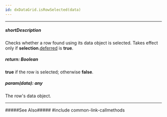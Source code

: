 ```yaml
---
id: dxDataGrid.isRowSelected(data)
---
```

---
##### shortDescription
Checks whether a row found using its data object is selected. Takes effect only if **selection**.[deferred](/api-reference/10%20UI%20Widgets/dxDataGrid/1%20Configuration/selection/deferred.md '/Documentation/ApiReference/UI_Components/dxDataGrid/Configuration/selection/#deferred') is **true**.

##### return: Boolean
**true** if the row is selected; otherwise **false**.

##### param(data): any
The row's data object.

---
#####See Also#####
#include common-link-callmethods